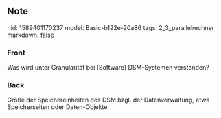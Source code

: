 ## Note
nid: 1589401170237
model: Basic-b122e-20a86
tags: 2_3_parallelrechner
markdown: false

### Front
Was wird unter Granularität bei (Software) DSM-Systemen verstanden?

### Back
Größe der Speichereinheiten des DSM bzgl. der Datenverwaltung, etwa Speicherseiten oder Daten-Objekte.
